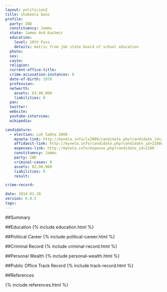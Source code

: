 ```yaml
---
layout: politician2
title: shakeela bano
profile: 
  party: IND
  constituency: Jammu
  state: Jammu And Kashmir
  education: 
    level: 10th Pass
    details: matric from j&k state board of school education
  photo: 
  sex: 
  caste: 
  religion: 
  current-office-title: 
  crime-accusation-instances: 0
  date-of-birth: 1978
  profession: 
  networth: 
    assets: 83,00,000
    liabilities: 0
  pan: 
  twitter: 
  website: 
  youtube-interview: 
  wikipedia: 

candidature: 
  - election: Lok Sabha 2009
    myneta-link: http://myneta.info/ls2009/candidate.php?candidate_id=2100
    affidavit-link: http://myneta.info/candidate.php?candidate_id=2100&scan=original
    expenses-link: http://myneta.info/expense.php?candidate_id=2100
    constituency: Jammu 
    party: IND
    criminal-cases: 0
    assets: 83,00,000
    liabilities: 0
    result:  

crime-record: 

date: 2014-01-28
version: 0.0.5
tags: 
---
```

##Summary


##Education
{% include education.html %}


##Political Career
{% include political-career.html %}


##Criminal Record
{% include criminal-record.html %}


##Personal Wealth
{% include personal-wealth.html %}


##Public Office Track Record
{% include track-record.html %}


##References


{% include references.html %}